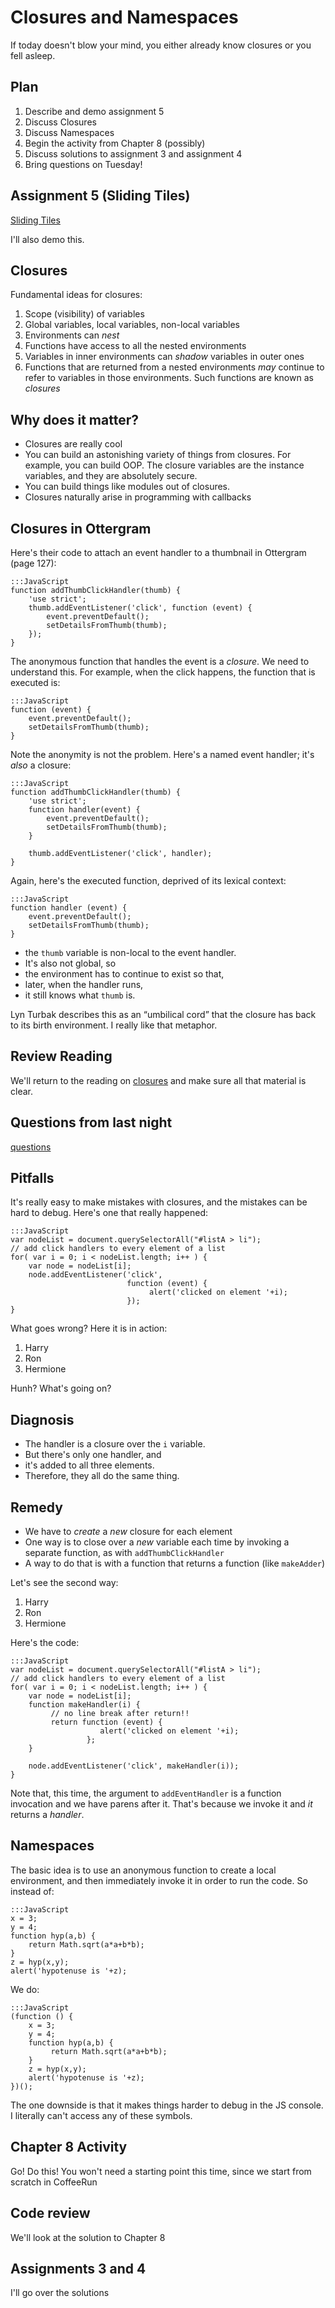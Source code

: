 # Closures and Namespaces

If today doesn't blow your mind, you either already know closures or you
fell asleep. 

## Plan

1. Describe and demo assignment 5
1. Discuss Closures
1. Discuss Namespaces
1. Begin the activity from Chapter 8 (possibly)
1. Discuss solutions to assignment 3 and assignment 4
1. Bring questions on Tuesday!

## Assignment 5 (Sliding Tiles)

[Sliding Tiles](../../assignments/a05/tile_game.html)

I'll also demo this.

## Closures

Fundamental ideas for closures:

1. Scope (visibility) of variables
1. Global variables, local variables, non-local variables
1. Environments can *nest*
1. Functions have access to all the nested environments
1. Variables in inner environments can *shadow* variables in outer ones
1. Functions that are returned from a nested environments *may* continue
to refer to variables in those environments. Such functions are known as
*closures*

## Why does it matter?

* Closures are really cool
* You can build an astonishing variety of
things from closures. For example, you can build OOP. The closure variables are the instance variables, and they are absolutely secure.
* You can build things like modules out of closures.
* Closures naturally arise in programming with callbacks

## Closures in Ottergram

Here's their code to attach an event handler to a thumbnail in Ottergram
(page 127):

```
:::JavaScript
function addThumbClickHandler(thumb) {
    'use strict';
    thumb.addEventListener('click', function (event) {
        event.preventDefault();
        setDetailsFromThumb(thumb);
    });
}
```

The anonymous function that handles the event is a *closure*. We need to
understand this.  For example, when the click happens, the function that
is executed is:

```
:::JavaScript
function (event) {
    event.preventDefault();
    setDetailsFromThumb(thumb);
}
```

Note the anonymity is not the problem. Here's a named event handler; it's
*also* a closure:

```
:::JavaScript
function addThumbClickHandler(thumb) {
    'use strict';
    function handler(event) {
        event.preventDefault();
        setDetailsFromThumb(thumb);
    }

    thumb.addEventListener('click', handler);
}
```

Again, here's the executed function, deprived of its lexical context:

```
:::JavaScript
function handler (event) {
    event.preventDefault();
    setDetailsFromThumb(thumb);
}
```

* the `thumb` variable is non-local to the event handler.
* It's also not global, so
* the environment has to continue to exist so that,
* later, when the handler runs,
* it still knows what `thumb` is.

Lyn Turbak describes this as an <q>umbilical cord</q> that the closure has
back to its birth environment. I really like that metaphor.

## Review Reading

We'll return to the reading on
[closures](../../reading/closures-and-namespaces.html) and make sure all
that material is clear.

## Questions from last night

[questions](../../quizzes/quiz10.html)

## Pitfalls

It's really easy to make mistakes with closures, and the mistakes can be
hard to debug.  Here's one that really happened:

```
:::JavaScript
var nodeList = document.querySelectorAll("#listA > li");
// add click handlers to every element of a list
for( var i = 0; i < nodeList.length; i++ ) {
    var node = nodeList[i];
    node.addEventListener('click', 
                          function (event) {
                               alert('clicked on element '+i);
                          });
}
```

What goes wrong?  Here it is in action:

<div>
<ol id="listA">
   <li>Harry</li>
   <li>Ron</li>
   <li>Hermione</li>
</ol>
<script>
(function () {
    var nodeList = document.querySelectorAll("#listA > li");
    // add click handlers to every element of a list
    for( var i = 0; i < nodeList.length; i++ ) {
        var node = nodeList[i];
        node.addEventListener('click', 
                              function (event) {
                                   alert('clicked on element '+i);
                              });
    }
})();    
</script>
</div>

Hunh? What's going on?

## Diagnosis

* The handler is a closure over the `i` variable.
* But there's only one handler, and
* it's added to all three elements.
* Therefore, they all do the same thing.

## Remedy

* We have to *create* a *new* closure for each element
* One way is to close over a *new* variable each time by invoking a separate function, as with `addThumbClickHandler`
* A way to do that is with a function that returns a function (like `makeAdder`)

Let's see the second way:

<div>
<ol id="listB">
   <li>Harry</li>
   <li>Ron</li>
   <li>Hermione</li>
</ol>
<script id="listB-script">
(function () {
    var nodeList = document.querySelectorAll("#listB > li");
    function makeHandler(i) {
         // no line break after return!!
         return function (event) {
                    alert('clicked on element '+i);
                 };
    }

    // add click handlers to every element of a list
    for( var i = 0; i < nodeList.length; i++ ) {
        var node = nodeList[i];
        node.addEventListener('click', makeHandler(i));
    }
})();    
</script>
</div>

Here's the code:

```
:::JavaScript
var nodeList = document.querySelectorAll("#listA > li");
// add click handlers to every element of a list
for( var i = 0; i < nodeList.length; i++ ) {
    var node = nodeList[i];
    function makeHandler(i) {
         // no line break after return!!
         return function (event) {
                    alert('clicked on element '+i);
                 };
    }

    node.addEventListener('click', makeHandler(i));
}
```

Note that, this time, the argument to `addEventHandler` is a function
invocation and we have parens after it. That's because we invoke it and
*it* returns a *handler*.

## Namespaces

The basic idea is to use an anonymous function to create a local
environment, and then immediately invoke it in order to run the code.  So
instead of:

```
:::JavaScript
x = 3;
y = 4;
function hyp(a,b) {
    return Math.sqrt(a*a+b*b);
}
z = hyp(x,y);
alert('hypotenuse is '+z);
```

We do:

```
:::JavaScript
(function () {
    x = 3;
    y = 4;
    function hyp(a,b) {
         return Math.sqrt(a*a+b*b);
    }
    z = hyp(x,y);
    alert('hypotenuse is '+z);
})();
```

The one downside is that it makes things harder to debug in the JS
console. I literally can't access any of these symbols.


## Chapter 8 Activity

Go! Do this!  You won't need a starting point this time, since we start from scratch in CoffeeRun

## Code review

We'll look at the solution to Chapter 8

## Assignments 3 and 4

I'll go over the solutions

